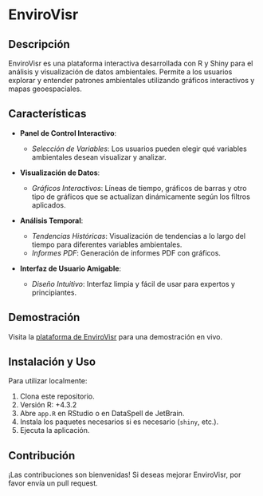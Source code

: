 # EnviroVisr

## Descripción

EnviroVisr es una plataforma interactiva desarrollada con R y Shiny para el análisis y visualización de datos ambientales. Permite a los usuarios explorar y entender patrones ambientales utilizando gráficos interactivos y mapas geoespaciales.

## Características

- **Panel de Control Interactivo**:

  - _Selección de Variables_: Los usuarios pueden elegir qué variables ambientales desean visualizar y analizar.

- **Visualización de Datos**:

  - _Gráficos Interactivos_: Líneas de tiempo, gráficos de barras y otro tipo de gráficos que se actualizan dinámicamente según los filtros aplicados.

- **Análisis Temporal**:

  - _Tendencias Históricas_: Visualización de tendencias a lo largo del tiempo para diferentes variables ambientales.
  - _Informes PDF_: Generación de informes PDF con gráficos.

- **Interfaz de Usuario Amigable**:
  - _Diseño Intuitivo_: Interfaz limpia y fácil de usar para expertos y principiantes.

## Demostración

Visita la [plataforma de EnviroVisr](https://envirovisr.shinyapps.io/envirovisr/) para una demostración en vivo.

## Instalación y Uso

Para utilizar localmente:

1. Clona este repositorio.
2. Versión R: +4.3.2
3. Abre `app.R` en RStudio o en DataSpell de JetBrain.
4. Instala los paquetes necesarios si es necesario (`shiny`, etc.).
5. Ejecuta la aplicación.

## Contribución

¡Las contribuciones son bienvenidas! Si deseas mejorar EnviroVisr, por favor envía un pull request.
